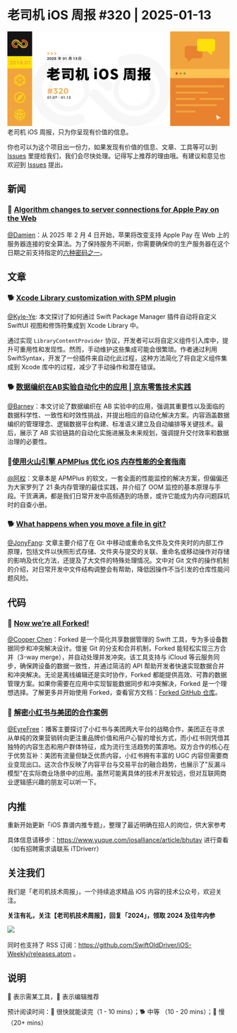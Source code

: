 # 老司机 iOS 周报 #320 | 2025-01-13

![ios-weekly](https://github.com/SwiftOldDriver/iOS-Weekly/blob/master/assets/weekly-header/320.jpg?raw=true)
老司机 iOS 周报，只为你呈现有价值的信息。

你也可以为这个项目出一份力，如果发现有价值的信息、文章、工具等可以到 [Issues](https://github.com/SwiftOldDriver/iOS-Weekly/issues) 里提给我们，我们会尽快处理。记得写上推荐的理由哦。有建议和意见也欢迎到 [Issues](https://github.com/SwiftOldDriver/iOS-Weekly/issues) 提出。

## 新闻

### 🐎 [Algorithm changes to server connections for Apple Pay on the Web](https://developer.apple.com/news/?id=2x8awlvm)

[@Damien](https://github.com/ZengyiMa)：从 2025 年 2 月 4 日开始，苹果将改变支持 Apple Pay 在 Web 上的服务器连接的安全算法。为了保持服务不间断，你需要确保你的生产服务器在这个日期之前支持指定的[六种密码之一](https://developer.apple.com/documentation/apple_pay_on_the_web/setting_up_your_server#overview)。

## 文章

### 🐕 [Xcode Library customization with SPM plugin](https://www.artemnovichkov.com/blog/xcode-library-customization-with-spm-plugin)

[@Kyle-Ye](https://github.com/Kyle-Ye): 本文探讨了如何通过 Swift Package Manager 插件自动将自定义 SwiftUI 视图和修饰符集成到 Xcode Library 中。

通过实现 `LibraryContentProvider` 协议，开发者可以将自定义组件引入库中，提升可重用性和发现性。然而，手动维护这些集成可能会很繁琐。作者通过利用 SwiftSyntax，开发了一份插件来自动化此过程，这种方法简化了将自定义组件集成到 Xcode 库中的过程，减少了手动操作和潜在错误。

### 🐕 [数据编织在AB实验自动化中的应用 | 京东零售技术实践](https://mp.weixin.qq.com/s/NMPot2AfEtsWXVPowZBDOA)

[@Barney](https://github.com/BarneyZhaoooo)：本文讨论了数据编织在 AB 实验中的应用，强调其重要性以及面临的数据科学性、一致性和时效性挑战，并提出相应的自动化解决方案。内容涵盖数据编织的管理理念、逻辑数据平台构建、标准语义建立及自动编排等关键技术。最后，展示了 AB 实验链路的自动化实施进展及未来规划，强调提升交付效率和数据治理的必要性。

### 🐢[使用火山引擎 APMPlus 优化 iOS 内存性能的全套指南](https://mp.weixin.qq.com/s/3qDQJXXiVl9gF-q5KtbxVw)

[@阿权](https://github.com/bqlin)：文章本是 APMPlus 的软文，一套全面的性能监控的解决方案，但偏偏还为大家罗列了 21 条内存管理的最佳实践，并介绍了 OOM 监控的基本原理与手段。干货满满，都是我们日常开发中高频遇到的场景，或许它能成为内存问题踩坑时的自查小册。

### 🐕 [What happens when you move a file in git?](https://swiftrocks.com/what-happens-when-you-move-a-file-in-git)

[@JonyFang](https://github.com/jonyfang): 文章主要介绍了在 Git 中移动或重命名文件及文件夹时的内部工作原理，包括文件以快照形式存储、文件夹与提交的关联、重命名或移动操作对存储的影响及优化方法，还提及了大文件的特殊处理情况。文中对 Git 文件的操作机制的介绍，对日常开发中文件结构调整会有帮助，降低因操作不当引发的仓库性能问题风险。

## 代码

### 🚧 [Now we’re all Forked!](https://appdecentral.com/2024/12/13/now-we-are-all-forked)

[@Cooper Chen](https://github.com/cjlcooper)：Forked 是一个简化共享数据管理的 Swift 工具，专为多设备数据同步和冲突解决设计。借鉴 Git 的分支和合并机制，Forked 能轻松实现三方合并（3-way merge），并自动处理并发冲突。该工具支持与 iCloud 等云服务同步，确保跨设备的数据一致性，并通过简洁的 API 帮助开发者快速实现数据合并和冲突解决。无论是离线编辑还是实时协作，Forked 都能提供高效、可靠的数据管理方案。如果你需要在应用中实现智能数据同步和冲突解决，Forked 是一个理想选择。了解更多并开始使用 Forked，查看官方文档：[Forked GitHub 仓库](https://github.com/drewmccormack/Forked)。

### 🐢 [解密小红书与美团的合作案例](https://www.xiaoyuzhoufm.com/episode/676e5d051e823e72d332d12e)

[@EyreFree](https://github.com/EyreFree)：播客主要探讨了小红书与美团两大平台的战略合作，美团正在寻求从单纯的效果营销转向更注重品牌价值和用户心智的增长方式，而小红书则凭借其独特的内容生态和用户群体特征，成为流行生活趋势的策源地。双方合作的核心在于优势互补：美团有流量但缺乏优质内容，小红书拥有丰富的 UGC 内容但需要商业变现出口。这次合作反映了内容平台与交易平台的融合趋势，也展示了"反漏斗模型"在实际商业场景中的应用。虽然可能离具体的技术开发较远，但对互联网商业逻辑感兴趣的朋友可以听一下。

## 内推

重新开始更新「iOS 靠谱内推专题」，整理了最近明确在招人的岗位，供大家参考

具体信息请移步：https://www.yuque.com/iosalliance/article/bhutav 进行查看（如有招聘需求请联系 iTDriverr）

## 关注我们

我们是「老司机技术周报」，一个持续追求精品 iOS 内容的技术公众号，欢迎关注。

**关注有礼，关注【老司机技术周报】，回复「2024」，领取 2024 及往年内参**

![](https://github.com/SwiftOldDriver/iOS-Weekly/blob/master/assets/qrcode_for_wechat.jpg?raw=true)

同时也支持了 RSS 订阅：https://github.com/SwiftOldDriver/iOS-Weekly/releases.atom 。

## 说明

🚧 表示需某工具，🌟 表示编辑推荐

预计阅读时间：🐎 很快就能读完（1 - 10 mins）；🐕 中等 （10 - 20 mins）；🐢 慢（20+ mins）
